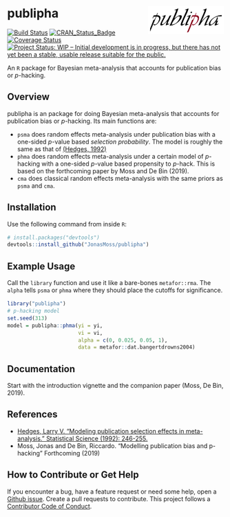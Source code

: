 
<!-- README.md is generated from README.Rmd. Please edit that file -->

# publipha <img src="man/figures/logo.png" align="right" width="177" height="65" />

[![Build
Status](https://travis-ci.com/JonasMoss/publipha.svg?branch=master)](https://travis-ci.org/JonasMoss/publipha)
[![CRAN\_Status\_Badge](https://www.r-pkg.org/badges/version/publipha)](https://cran.r-project.org/package=publipha)
[![Coverage
Status](https://codecov.io/gh/JonasMoss/publipha/branch/master/graph/badge.svg)](https://codecov.io/gh/JonasMoss/publipha?branch=master)
[![Project Status: WIP – Initial development is in progress, but there
has not yet been a stable, usable release suitable for the
public.](https://www.repostatus.org/badges/latest/wip.svg)](https://www.repostatus.org/#wip)

An `R` package for Bayesian meta-analysis that accounts for publication
bias or *p*-hacking.

## Overview

publipha is an package for doing Bayesian meta-analysis that accounts
for publication bias or *p*-hacking. Its main functions are:

  - `psma` does random effects meta-analysis under publication bias with
    a one-sided *p*-value based *selection probability*. The model is
    roughly the same as that of [(Hedges,
    1992)](\(https://www.jstor.org/stable/pdf/2246311.pdf\))
  - `phma` does random effects meta-analysis under a certain model of
    *p*-hacking with a one-sided *p*-value based propensity to *p*-hack.
    This is based on the forthcoming paper by Moss and De Bin (2019).
  - `cma` does classical random effects meta-analysis with the same
    priors as `psma` and `cma`.

## Installation

Use the following command from inside `R`:

``` r
# install.packages("devtools")
devtools::install_github("JonasMoss/publipha")
```

## Example Usage

Call the `library` function and use it like a bare-bones `metafor::rma`.
The `alpha` tells `psma` or `phma` where they should place the cutoffs
for significance.

``` r
library("publipha")
# p-hacking model
set.seed(313) 
model = publipha::phma(yi = yi,
                       vi = vi,
                       alpha = c(0, 0.025, 0.05, 1),
                       data = metafor::dat.bangertdrowns2004)
```

## Documentation

Start with the introduction vignette and the companion paper (Moss, De
Bin, 2019).

## References

  - [Hedges, Larry V. “Modeling publication selection effects in
    meta-analysis.” Statistical Science (1992):
    246-255.](https://www.jstor.org/stable/pdf/2246311.pdf)
  - Moss, Jonas and De Bin, Riccardo. “Modelling publication bias and
    p-hacking” Forthcoming (2019)

## How to Contribute or Get Help

If you encounter a bug, have a feature request or need some help, open a
[Github issue](https://github.com/JonasMoss/publipha/issues). Create a
pull requests to contribute. This project follows a [Contributor Code of
Conduct](https://www.contributor-covenant.org/version/1/4/code-of-conduct.md).
